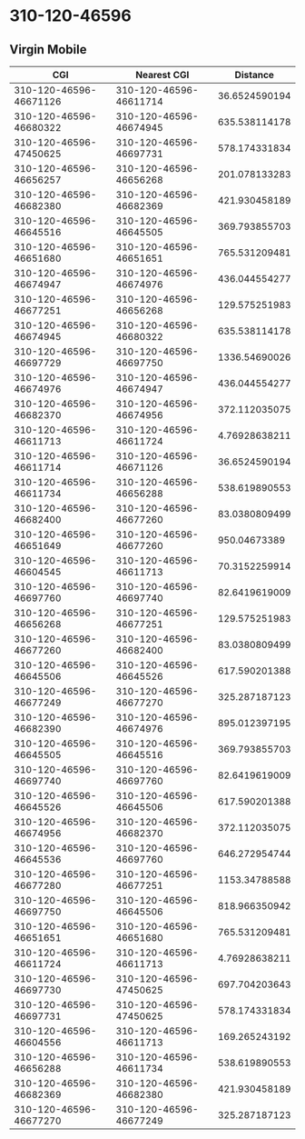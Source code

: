 # 310-120-46596
## Virgin Mobile


| CGI | Nearest CGI | Distance |
|-----|-------------|----------|
| 310-120-46596-46671126 | 310-120-46596-46611714 | 36.6524590194 |
| 310-120-46596-46680322 | 310-120-46596-46674945 | 635.538114178 |
| 310-120-46596-47450625 | 310-120-46596-46697731 | 578.174331834 |
| 310-120-46596-46656257 | 310-120-46596-46656268 | 201.078133283 |
| 310-120-46596-46682380 | 310-120-46596-46682369 | 421.930458189 |
| 310-120-46596-46645516 | 310-120-46596-46645505 | 369.793855703 |
| 310-120-46596-46651680 | 310-120-46596-46651651 | 765.531209481 |
| 310-120-46596-46674947 | 310-120-46596-46674976 | 436.044554277 |
| 310-120-46596-46677251 | 310-120-46596-46656268 | 129.575251983 |
| 310-120-46596-46674945 | 310-120-46596-46680322 | 635.538114178 |
| 310-120-46596-46697729 | 310-120-46596-46697750 | 1336.54690026 |
| 310-120-46596-46674976 | 310-120-46596-46674947 | 436.044554277 |
| 310-120-46596-46682370 | 310-120-46596-46674956 | 372.112035075 |
| 310-120-46596-46611713 | 310-120-46596-46611724 | 4.76928638211 |
| 310-120-46596-46611714 | 310-120-46596-46671126 | 36.6524590194 |
| 310-120-46596-46611734 | 310-120-46596-46656288 | 538.619890553 |
| 310-120-46596-46682400 | 310-120-46596-46677260 | 83.0380809499 |
| 310-120-46596-46651649 | 310-120-46596-46677260 | 950.04673389 |
| 310-120-46596-46604545 | 310-120-46596-46611713 | 70.3152259914 |
| 310-120-46596-46697760 | 310-120-46596-46697740 | 82.6419619009 |
| 310-120-46596-46656268 | 310-120-46596-46677251 | 129.575251983 |
| 310-120-46596-46677260 | 310-120-46596-46682400 | 83.0380809499 |
| 310-120-46596-46645506 | 310-120-46596-46645526 | 617.590201388 |
| 310-120-46596-46677249 | 310-120-46596-46677270 | 325.287187123 |
| 310-120-46596-46682390 | 310-120-46596-46674976 | 895.012397195 |
| 310-120-46596-46645505 | 310-120-46596-46645516 | 369.793855703 |
| 310-120-46596-46697740 | 310-120-46596-46697760 | 82.6419619009 |
| 310-120-46596-46645526 | 310-120-46596-46645506 | 617.590201388 |
| 310-120-46596-46674956 | 310-120-46596-46682370 | 372.112035075 |
| 310-120-46596-46645536 | 310-120-46596-46697760 | 646.272954744 |
| 310-120-46596-46677280 | 310-120-46596-46677251 | 1153.34788588 |
| 310-120-46596-46697750 | 310-120-46596-46645506 | 818.966350942 |
| 310-120-46596-46651651 | 310-120-46596-46651680 | 765.531209481 |
| 310-120-46596-46611724 | 310-120-46596-46611713 | 4.76928638211 |
| 310-120-46596-46697730 | 310-120-46596-47450625 | 697.704203643 |
| 310-120-46596-46697731 | 310-120-46596-47450625 | 578.174331834 |
| 310-120-46596-46604556 | 310-120-46596-46611713 | 169.265243192 |
| 310-120-46596-46656288 | 310-120-46596-46611734 | 538.619890553 |
| 310-120-46596-46682369 | 310-120-46596-46682380 | 421.930458189 |
| 310-120-46596-46677270 | 310-120-46596-46677249 | 325.287187123 |
